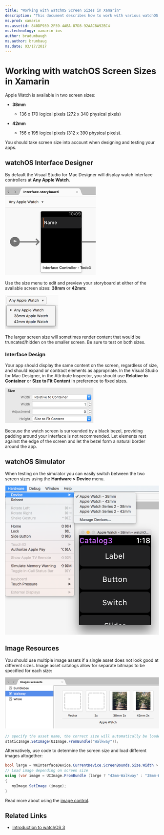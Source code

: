 ```yaml
---
title: "Working with watchOS Screen Sizes in Xamarin"
description: "This document describes how to work with various watchOS screen sizes. It discusses the watchOS Interface Designer, the watchOS Simulator, and image resources."
ms.prod: xamarin
ms.assetid: 840DF939-2F59-4ABA-87D8-92AAC8A92BC4
ms.technology: xamarin-ios
author: bradumbaugh
ms.author: brumbaug
ms.date: 03/17/2017
---
```


# Working with watchOS Screen Sizes in Xamarin

Apple Watch is available in two screen sizes:

- **38mm**
  - 136 x 170 logical pixels (272 x 340 physical pixels)

- **42mm**
  - 156 x 195 logical pixels (312 x 390 physical pixels).

You should take screen size into account when designing and testing your apps.

## watchOS Interface Designer

By default the Visual Studio for Mac Designer will display
  watch interface controllers at **Any Apple Watch**.

![](screen-sizes-images/screen-any-sml.png "The Designer displays watch interface controllers at Any Apple Watch")

Use the size menu to edit and preview your storyboard at either
  of the available screen sizes: **38mm** or **42mm**:

![](screen-sizes-images/screen-menu-sml.png "Selecting the 38mm or 42mm size")

The larger screen size will sometimes render content
  that would be truncated/hidden on the smaller screen.
  Be sure to test on both sizes.


### Interface Design

Your app should display the same content on the screen,
  regardless of size, and should expand or contract elements
  as appropriate. In the Visual Studio for Mac Designer, in the Attribute
  Inspector, you should use **Relative to Container** or
  **Size to Fit Content** in preference to fixed sizes.

![](screen-sizes-images/sizeattributepanel-sml.png "Use Relative to Container or Size to Fit Content in preference to fixed sizes")

Because the watch screen is surrounded by a black bezel, providing
  padding around your interface is not recommended. Let
  elements rest against the edge of the screen and let
  the bezel form a natural border around the app.


## watchOS Simulator

When testing on the simulator you can easily switch between the
  two screen sizes using the **Hardware > Device** menu.

![](screen-sizes-images/simulator.png "The simulator can switch between the two screen sizes using the Hardware Device menu")


## Image Resources

You should use multiple image assets if a single asset does not look
  good at different sizes. Image asset catalogs allow for separate bitmaps
  to be specified for each size:

![](screen-sizes-images/images-xcassets.png "Image asset catalog editor")

```csharp
// specify the asset name, the correct size will automatically be loaded
staticImage.SetImage(UIImage.FromBundle("Walkway"));
```

Alternatively, use code to determine the screen size and load
different images altogether:

```csharp
bool large = WKInterfaceDevice.CurrentDevice.ScreenBounds.Size.Width > 136.0;
// Load image depending on screen size
using (var image = UIImage.FromBundle (large ? "42mm-Walkway" : "38mm-Walkway"))
{
   myImage.SetImage (image); 
}
```

Read more about using the [image control](~/ios/watchos/user-interface/image.md).



## Related Links

- [Introduction to watchOS 3](~/ios/watchos/platform/introduction-to-watchos3/index.md)
